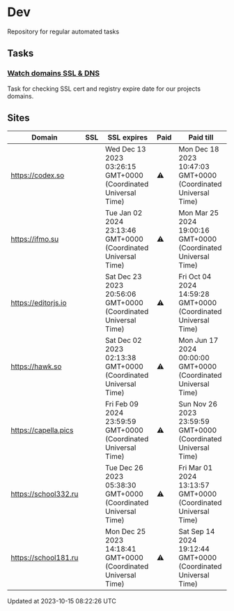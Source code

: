# Dev

Repository for regular automated tasks

## Tasks

### [Watch domains SSL & DNS](.github/workflows/watch-domains-ssl-dns.yml)

Task for checking SSL cert and registry expire date for our projects domains.

## Sites

| Domain | SSL | SSL expires | Paid | Paid till |
| - | - | - | - | - |
| https://codex.so |  | Wed Dec 13 2023 03:26:15 GMT+0000 (Coordinated Universal Time) | ⚠️ | Mon Dec 18 2023 10:47:03 GMT+0000 (Coordinated Universal Time) |
| https://ifmo.su |  | Tue Jan 02 2024 23:13:46 GMT+0000 (Coordinated Universal Time) | ⚠️ | Mon Mar 25 2024 19:00:16 GMT+0000 (Coordinated Universal Time) |
| https://editorjs.io |  | Sat Dec 23 2023 20:56:06 GMT+0000 (Coordinated Universal Time) | ⚠️ | Fri Oct 04 2024 14:59:28 GMT+0000 (Coordinated Universal Time) |
| https://hawk.so |  | Sat Dec 02 2023 02:13:38 GMT+0000 (Coordinated Universal Time) | ⚠️ | Mon Jun 17 2024 00:00:00 GMT+0000 (Coordinated Universal Time) |
| https://capella.pics |  | Fri Feb 09 2024 23:59:59 GMT+0000 (Coordinated Universal Time) | ⚠️ | Sun Nov 26 2023 23:59:59 GMT+0000 (Coordinated Universal Time) |
| https://school332.ru |  | Tue Dec 26 2023 05:38:30 GMT+0000 (Coordinated Universal Time) | ⚠️ | Fri Mar 01 2024 13:13:57 GMT+0000 (Coordinated Universal Time) |
| https://school181.ru |  | Mon Dec 25 2023 14:18:41 GMT+0000 (Coordinated Universal Time) | ⚠️ | Sat Sep 14 2024 19:12:44 GMT+0000 (Coordinated Universal Time) |

Updated at 2023-10-15 08:22:26 UTC
